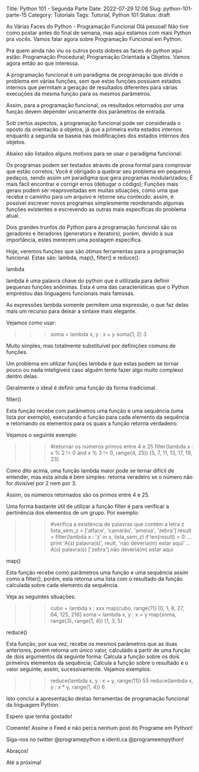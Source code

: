Title: Python 101 - Segunda Parte
Date: 2022-07-29 12:06
Slug: python-101-parte-15
Category: Tutoriais
Tags: Tutorial, Python 101
Status: draft

As Várias Faces do Python - Programação Funcional
Olá pessoal! Não tive como postar antes do final de semana, mas aqui estamos com mais Python pra vocês. Vamos falar agora sobre Programação Funcional em Python.


Pra quem ainda não viu os outros posts dobres as faces do python aqui estão:
Programação Procedural;
Programação Orientada a Objetos.
 Vamos agora então ao que interessa.

A programação funcional é um paradigma de programação que divide o problema em várias funções, sem que estas funções possuam estados internos que permitam a geração de resultados diferentes para várias execuções da mesma função para os mesmos parâmetros.

Assim, para a programação funcional, os resultados retornados por uma função devem depender unicamente dos parâmetros de entrada.

Sob certos aspectos, a programação funcional pode ser considerada o oposto da orientação a objetos, já que a primeira evita estados internos enquanto a segunda se baseia nas modificações dos estados internos dos objetos.

Abaixo são listados alguns motivos para se usar o paradigma funcional:

Os programas podem ser testados através de prova formal para comprovar que estão corretos;
Você é obrigado a quebrar seu problema em pequenos pedaços, sendo assim um paradigma que gera programas modularizados;
É mais fácil encontrar e corrigir erros (debugar o código);
Funções mais gerais podem ser reaproveitadas em muitas situações, como uma que receba o caminho para um arquivo e retorne seu conteúdo. assim, é possível escrever novos programas simplesmente reordenando algumas funções existentes e escrevendo as outras mais específicas do problema atual.

Dois grandes trunfos do Python para a programação funcional são os geradores e iteradores (generators e iterators), porém, devido à sua importância, estes merecem uma postagem específica.

Hoje, veremos funções que são ótimas ferramentas para a programação funcional. Estas são: lambda, map(), filter() e reduce().

lambda

lambda é uma palavra chave do python que é utilizada para definir pequenas funções anônimas. Esta é uma das características que o Python emprestou das linguagens funcionais mais famosas.

As expressões lambda somente permitem uma expressão, o que faz delas mais um recurso para deixar a sintaxe mais elegante.

Vejamos como usar:

>>> soma = lambda x, y : x + y
>>>soma(1, 2)
3

Muito simples, mas totalmente substituível por definições comuns de funções.

Um problema em utilizar funções lambda é que estas podem se tornar pouco ou nada inteligíveis caso alguém tente fazer algo muito complexo dentro delas.

Geralmente o ideal é definir uma função da forma tradicional.

filter()

Esta função recebe com parâmetros uma função e uma sequência (uma lista por exemplo), executando a função para cada elemento da sequência e retornando os elementos para os quais a função retorna verdadeiro.

Vejamos o seguinte exemplo

>>> #retornar os números primos entre 4 e 25
>>> filter(lambda x : x % 2 != 0 and x % 3 != 0, range(4, 25))
[5, 7, 11, 13, 17, 19, 23]

Como dito acima, uma função lambda maior pode se ternar difícil de entender, mas esta ainda é bem simples: retorna veradeiro se o número não for divisível por 2 nem por 3.

Assim, os números retornados são os primos entre 4 e 25.

Uma forma bastante útil de utilizar a função filter é para verificar a pertinência dos elementos de um grupo. Por exemplo:

>>> #verifica a existência de palavras que contém a letra z
>>> lista_sem_z = ['alface', 'camarão', 'ameixa', 'zebra']
>>> result = filter(lambda x : 'z' in x, lista_sem_z)
>>>if len(result) > 0:
...    print 'A(s) palavra(s)', reult, 'não deveria(m) estar aqui'
...
A(s) palavra(s) ['zebra'] não deveria(m) estar aqui

map()

Esta função recebe como parâmetros uma função e uma sequência assim como a filter(), porém, esta retorna uma lista com o resultado da função calculada sobre cada elemento da sequência.

Veja as seguintes situações:

>>> cubo = lambda x : x*x*x
>>> map(cubo, range(7))
[0, 1, 8, 27, 64, 125, 216]
>>> soma = lambda x, y : x + y
>>> map(soma, range(3), range(1, 4))
[1, 3, 5]

reduce()

Esta função, por sua vez, recebe os mesmos parâmetros que as duas anteriores, porém retorna um único valor, calculado a partir de uma função de dois argumentos da seguinte forma:
Calcula a função sobre os dois primeiros elementos da sequência;
Calcula a função sobre o resultado e o valor seguinte, assim, sucessivamente.
Vejamos  exemplos:

>>> reduce(lambda x, y : x + y, range(11))
55
>>> reduce(lambda x, y : x * y, range(1, 4))
6

Isto conclui a apresentação destas ferramentas de programação funcional da linguagem Python.

Espero que tenha gostado!

Comente!
Assine o Feed e não perca nenhum post do Programe em Python!

Siga-nos no twitter @programepython e identi.ca @programeempython!

Abraços!

Até a próxima!